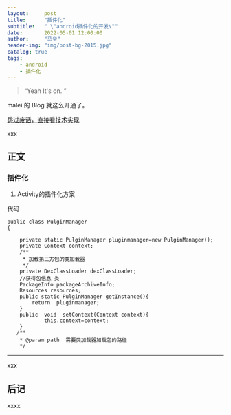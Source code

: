 ```yaml
---
layout:     post
title:      "插件化"
subtitle:   " \"android插件化的开发\""
date:       2022-05-01 12:00:00
author:     "马垒"
header-img: "img/post-bg-2015.jpg"
catalog: true
tags:
    - android
    - 插件化
---
```


> “Yeah It's on. ”


malei 的 Blog 就这么开通了。

[跳过废话，直接看技术实现 ](#build) 

xxx

<p id = "build"></p>

## 正文

### 插件化
1. Activity的插件化方案

代码


```
public class PulginManager
{
 
    private static PulginManager pluginmanager=new PulginManager();
    private Context context;
    /**
     * 加载第三方包的类加载器
     */
    private DexClassLoader dexClassLoader;
    //获得包信息 类
    PackageInfo packageArchiveInfo;
    Resources resources;
    public static PulginManager getInstance(){
        return  pluginmanager;
    }
    public  void  setContext(Context context){
            this.context=context;
    }
   /**
    * @param path  需要类加载器加载包的路径
    */
```



---

xxx

## 后记

xxxx


